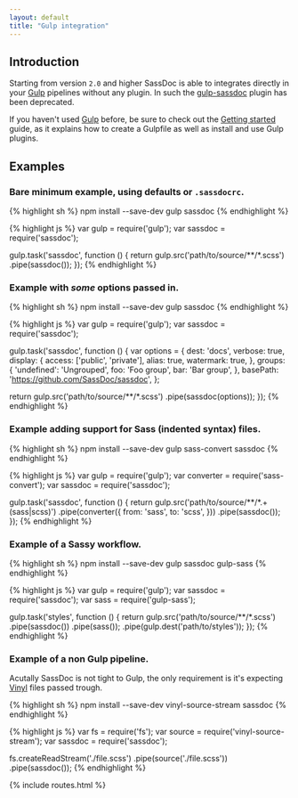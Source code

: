 ```yaml
---
layout: default
title: "Gulp integration"
---
```


[Gulp]: http://gulpjs.com
[gulp-sassdoc]: https://github.com/SassDoc/gulp-sassdoc
[Getting started]: https://github.com/gulpjs/gulp/blob/master/docs/getting-started.md
[Vinyl]: https://github.com/wearefractal/vinyl

## Introduction

Starting from version `2.0` and higher SassDoc is able to integrates directly in
your [Gulp] pipelines without any plugin. In such the [gulp-sassdoc] plugin has been deprecated.

If you haven't used [Gulp] before, be sure to check out the [Getting started] guide,
as it explains how to create a Gulpfile as well as install and use Gulp plugins.

## Examples

### Bare minimum example, using defaults or `.sassdocrc`.

{% highlight sh %}
npm install --save-dev gulp sassdoc
{% endhighlight %}

{% highlight js %}
var gulp = require('gulp');
var sassdoc = require('sassdoc');

gulp.task('sassdoc', function () {
  return gulp.src('path/to/source/**/*.scss')
    .pipe(sassdoc());
});
{% endhighlight %}



### Example with *some* options passed in.

{% highlight sh %}
npm install --save-dev gulp sassdoc
{% endhighlight %}

{% highlight js %}
var gulp = require('gulp');
var sassdoc = require('sassdoc');

gulp.task('sassdoc', function () {
  var options = {
    dest: 'docs',
    verbose: true,
    display: {
      access: ['public', 'private'],
      alias: true,
      watermark: true,
    },
    groups: {
      'undefined': 'Ungrouped',
      foo: 'Foo group',
      bar: 'Bar group',
    },
    basePath: 'https://github.com/SassDoc/sassdoc',
  };

  return gulp.src('path/to/source/**/*.scss')
    .pipe(sassdoc(options));
});
{% endhighlight %}



### Example adding support for Sass (indented syntax) files.

{% highlight sh %}
npm install --save-dev gulp sass-convert sassdoc
{% endhighlight %}

{% highlight js %}
var gulp = require('gulp');
var converter = require('sass-convert');
var sassdoc = require('sassdoc');

gulp.task('sassdoc', function () {
  return gulp.src('path/to/source/**/*.+(sass|scss)')
    .pipe(converter({
      from: 'sass',
      to: 'scss',
    }))
    .pipe(sassdoc());
});
{% endhighlight %}



### Example of a Sassy workflow.

{% highlight sh %}
npm install --save-dev gulp sassdoc gulp-sass
{% endhighlight %}

{% highlight js %}
var gulp = require('gulp');
var sassdoc = require('sassdoc');
var sass = require('gulp-sass');

gulp.task('styles', function () {
  return gulp.src('path/to/source/**/*.scss')
    .pipe(sassdoc())
    .pipe(sass());
    .pipe(gulp.dest('path/to/styles'));
});
{% endhighlight %}



### Example of a non Gulp pipeline.

Acutally SassDoc is not tight to Gulp, the only requirement is it's expecting
[Vinyl] files passed trough.

{% highlight sh %}
npm install --save-dev vinyl-source-stream sassdoc
{% endhighlight %}

{% highlight js %}
var fs = require('fs');
var source = require('vinyl-source-stream');
var sassdoc = require('sassdoc');

fs.createReadStream('./file.scss')
  .pipe(source('./file.scss'))
  .pipe(sassdoc());
{% endhighlight %}



{% include routes.html %}
